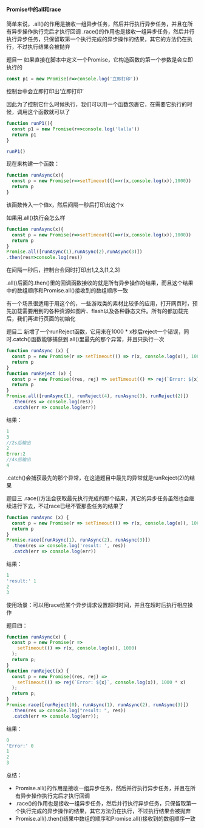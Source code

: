 #### Promise中的all和race

简单来说，.all()的作用是接收一组异步任务，然后并行执行异步任务，并且在所有异步操作执行完后才执行回调
.race()的作用也是接收一组异步任务，然后并行执行异步任务，只保留取第一个执行完成的异步操作的结果，其它的方法仍在执行，不过执行结果会被抛弃

题目一
如果直接在脚本中定义一个Promise，它构造函数的第一个参数是会立即执行的
```javascript
const p1 = new Promise(r=>console.log('立即打印'))
```
控制台中会立即打印出‘立即打印’

因此为了控制它什么时候执行，我们可以用一个函数包裹它，在需要它执行的时候，调用这个函数就可以了
```javascript
function runP1(){
  const p1 = new Promise(r=>console.log('lalla'))
  return p1
}

runP1()
```

现在来构建一个函数：
```javascript
function runAsync(x){
  const p = new Promise(r=>setTimeout(()=>r(x,console.log(x)),1000))
  return p
}
```
该函数传入一个值x，然后间隔一秒后打印出这个x

如果用.all()执行会怎么样
```javascript
function runAsync(x){
  const p = new Promise(r=>setTimeout(()=>r(x,console.log(x)),1000))
  return p
}
Promise.all([runAsync(1),runAsync(2),runAsync(3)])
.then(res=>console.log(res))
```
在间隔一秒后，控制台会同时打印出1,2,3,[1,2,3]

.all()后面的.then()里的回调函数接收的就是所有异步操作的结果，而且这个结果中的数组顺序和Promise.all()接收到的数组顺序一致

有一个场景很适用于用这个的，一些游戏类的素材比较多的应用，打开网页时，预先加载需要用到的各种资源如图片、flash以及各种静态文件。所有的都加载完后，我们再进行页面的初始化

题目二
新增了一个runReject函数，它用来在1000 * x秒后reject一个错误，同时.catch()函数能够捕获到.all()里最先的那个异常，并且只执行一次

```javascript
function runAsync (x) {
  const p = new Promise(r => setTimeout(() => r(x, console.log(x)), 1000))
  return p
}
function runReject (x) {
  const p = new Promise((res, rej) => setTimeout(() => rej(`Error: ${x}`, console.log(x)), 1000 * x))
  return p
}
Promise.all([runAsync(1), runReject(4), runAsync(3), runReject(2)])
  .then(res => console.log(res))
  .catch(err => console.log(err))
```

结果：
```javascript
1
3
//2s后输出
2
Error:2
//4s后输出
4
```
.catch()会捕获最先的那个异常，在这道题目中最先的异常就是runReject(2)的结果

题目三
.race()方法会获取最先执行完成的那个结果，其它的异步任务虽然也会继续进行下去，不过race已经不管那些任务的结果了

```javascript
function runAsync (x) {
  const p = new Promise(r => setTimeout(() => r(x, console.log(x)), 1000))
  return p
}
Promise.race([runAsync(1), runAsync(2), runAsync(3)])
  .then(res => console.log('result: ', res))
  .catch(err => console.log(err))
```
结果：
```javascript
1
'result:' 1
2
3
```
使用场景：可以用race给某个异步请求设置超时时间，并且在超时后执行相应操作

题目四：
```javascript
function runAsync(x) {
  const p = new Promise(r =>
    setTimeout(() => r(x, console.log(x)), 1000)
  );
  return p;
}
function runReject(x) {
  const p = new Promise((res, rej) =>
    setTimeout(() => rej(`Error: ${x}`, console.log(x)), 1000 * x)
  );
  return p;
}
Promise.race([runReject(0), runAsync(1), runAsync(2), runAsync(3)])
  .then(res => console.log("result: ", res))
  .catch(err => console.log(err));
```
结果：
```javascript
0
'Error:' 0
1
2
3
```

总结：
- Promise.all()的作用是接收一组异步任务，然后并行执行异步任务，并且在所有异步操作执行完后才执行回调
- .race()的作用也是接收一组异步任务，然后并行执行异步任务，只保留取第一个执行完成的异步操作的结果，其它方法仍在执行，不过执行结果会被抛弃
- Promise.all().then()结果中数组的顺序和Promise.all()接收到的数组顺序一致
